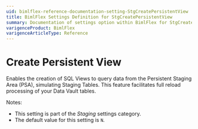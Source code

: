 ```yaml
---
uid: bimlflex-reference-documentation-setting-StgCreatePersistentView
title: BimlFlex Settings Definition for StgCreatePersistentView
summary: Documentation of settings option within BimlFlex for StgCreatePersistentView
varigenceProduct: BimlFlex
varigenceArticleType: Reference
---
```


# Create Persistent View

Enables the creation of SQL Views to query data from the Persistent Staging Area (PSA), simulating Staging Tables. This feature facilitates full reload processing of your Data Vault tables.

Notes:

* This setting is part of the *Staging* settings category.
* The default value for this setting is `N`.